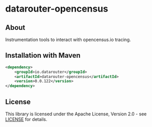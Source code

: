 # datarouter-opencensus

## About
Instrumentation tools to interact with opencensus.io tracing. 

## Installation with Maven

```xml
<dependency>
	<groupId>io.datarouter</groupId>
	<artifactId>datarouter-opencensus</artifactId>
	<version>0.0.122</version>
</dependency>
```

## License

This library is licensed under the Apache License, Version 2.0 - see [LICENSE](../LICENSE) for details.
